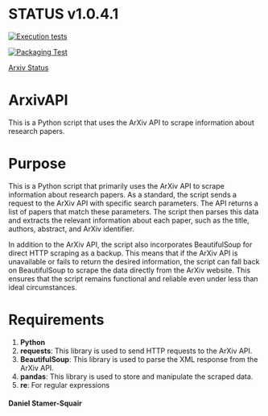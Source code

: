 # STATUS v1.0.4.1

[![Execution tests](https://github.com/uaineteine/ArxivAPI/actions/workflows/execution-tests.yml/badge.svg)](https://github.com/uaineteine/ArxivAPI/actions/workflows/execution-tests.yml)

[![Packaging Test](https://github.com/uaineteine/ArxivAPI/actions/workflows/packaging_test.yml/badge.svg)](https://github.com/uaineteine/ArxivAPI/actions/workflows/packaging_test.yml)

[Arxiv Status](https://status.arxiv.org/)

# ArxivAPI

This is a Python script that uses the ArXiv API to scrape information about research papers.

# Purpose

This is a Python script that primarily uses the ArXiv API to scrape information about research papers. As a standard, the script sends a request to the ArXiv API with specific search parameters. The API returns a list of papers that match these parameters. The script then parses this data and extracts the relevant information about each paper, such as the title, authors, abstract, and ArXiv identifier.

In addition to the ArXiv API, the script also incorporates BeautifulSoup for direct HTTP scraping as a backup. This means that if the ArXiv API is unavailable or fails to return the desired information, the script can fall back on BeautifulSoup to scrape the data directly from the ArXiv website. This ensures that the script remains functional and reliable even under less than ideal circumstances.

# Requirements

1. **Python**
2. **requests**: This library is used to send HTTP requests to the ArXiv API.
3. **BeautifulSoup**: This library is used to parse the XML response from the ArXiv API.
4. **pandas**: This library is used to store and manipulate the scraped data.
5. **re**: For regular expressions

#### Daniel Stamer-Squair
